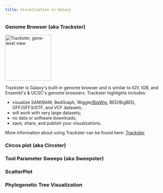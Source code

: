 ```yaml
---
title: Visualization in Galaxy
---
```

### Genome Browser (aka Trackster)

<div class='right'><img src="/src/New%20Visualization%20Page/t1.png" alt="Trackster, gene-level view" height=150 /></div>

Trackster is Galaxy's built-in genome browser and is similar to IGV, IGB, and Ensembl's & UCSC's genome browsers. Trackster highlights includes:

* visualize SAM/BAM, BedGraph, Wiggle[/BigWig](/src/New%20Visualization%20Page/BigWig/index.md), BED/BigBED, GFF/GFF3/GTF, and VCF datasets;
* will work with very large datasets;
* no data or software downloads;
* save, share, and publish your visualizations.

More information about using Trackster can be found here: [Trackster](/src/Trackster/index.md)


### Circos plot (aka Circster)

### Tool Parameter Sweeps (aka Sweepster)

### ScatterPlot

### Phylogenetic Tree Visualization
